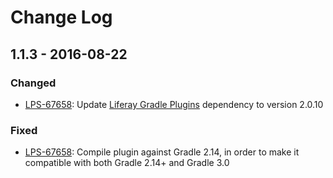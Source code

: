# Change Log

## 1.1.3 - 2016-08-22

### Changed
- [LPS-67658]: Update [Liferay Gradle Plugins] dependency to version 2.0.10

### Fixed
- [LPS-67658]: Compile plugin against Gradle 2.14, in order to make it compatible with both Gradle 2.14+ and Gradle 3.0

[Liferay Gradle Plugins]: https://github.com/liferay/liferay-portal/tree/master/modules/sdk/gradle-plugins
[LPS-67658]: https://issues.liferay.com/browse/LPS-67658